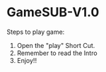 # GameSUB-V1.0


Steps to play game:

1) Open the "play" Short Cut.
2) Remember to read the Intro
3) Enjoy!!
 
 



 
 
 
 
